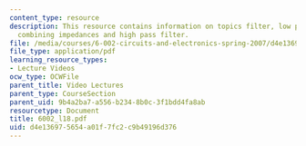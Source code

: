 ```yaml
---
content_type: resource
description: This resource contains information on topics filter, low pass filter,
  combining impedances and high pass filter.
file: /media/courses/6-002-circuits-and-electronics-spring-2007/d4e136975654a01f7fc2c9b49196d376_6002_l18.pdf
file_type: application/pdf
learning_resource_types:
- Lecture Videos
ocw_type: OCWFile
parent_title: Video Lectures
parent_type: CourseSection
parent_uid: 9b4a2ba7-a556-b234-8b0c-3f1bdd4fa8ab
resourcetype: Document
title: 6002_l18.pdf
uid: d4e13697-5654-a01f-7fc2-c9b49196d376
---
```

